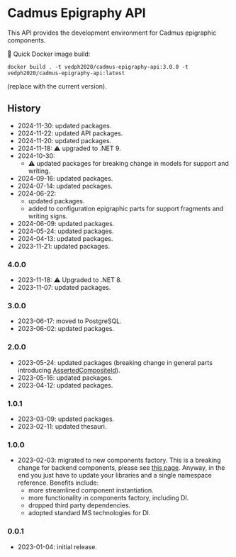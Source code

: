 # Cadmus Epigraphy API

This API provides the development environment for Cadmus epigraphic components.

🐋 Quick Docker image build:

    docker build . -t vedph2020/cadmus-epigraphy-api:3.0.0 -t vedph2020/cadmus-epigraphy-api:latest

(replace with the current version).

## History

- 2024-11-30: updated packages.
- 2024-11-22: updated API packages.
- 2024-11-20: updated packages.
- 2024-11-18: ⚠️ upgraded to .NET 9.
- 2024-10-30:
  - ⚠️ updated packages for breaking change in models for support and writing.
- 2024-09-16: updated packages.
- 2024-07-14: updated packages.
- 2024-06-22:
  - updated packages.
  - added to configuration epigraphic parts for support fragments and writing signs.
- 2024-06-09: updated packages.
- 2024-05-24: updated packages.
- 2024-04-13: updated packages.
- 2023-11-21: updated packages.

### 4.0.0

- 2023-11-18: ⚠️ Upgraded to .NET 8.
- 2023-11-07: updated packages.

### 3.0.0

- 2023-06-17: moved to PostgreSQL.
- 2023-06-02: updated packages.

### 2.0.0

- 2023-05-24: updated packages (breaking change in general parts introducing [AssertedCompositeId](https://github.com/vedph/cadmus-bricks-shell/blob/master/projects/myrmidon/cadmus-refs-asserted-ids/README.md#asserted-composite-id)).
- 2023-05-16: updated packages.
- 2023-04-12: updated packages.

### 1.0.1

- 2023-03-09: updated packages.
- 2023-02-11: updated thesauri.

### 1.0.0

- 2023-02-03: migrated to new components factory. This is a breaking change for backend components, please see [this page](https://myrmex.github.io/overview/cadmus/dev/history/#2023-02-01---backend-infrastructure-upgrade). Anyway, in the end you just have to update your libraries and a single namespace reference. Benefits include:
  - more streamlined component instantiation.
  - more functionality in components factory, including DI.
  - dropped third party dependencies.
  - adopted standard MS technologies for DI.

### 0.0.1

- 2023-01-04: initial release.
